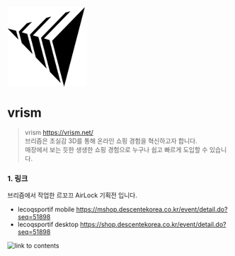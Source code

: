 <img src="src/main/webapp/resources/images/vrism_logo.png" width="180px" height="180px" title="vrism logo" alt="link to contents"></img>

# vrism

> vrism https://vrism.net/  
브리즘은 초실감 3D를 통해 온라인 쇼핑 경험을 혁신하고자 합니다.  
매장에서 보는 듯한 생생한 쇼핑 경험으로 누구나 쉽고 빠르게 도입할 수 있습니다.  

### 1. 링크
브리즘에서 작업한 르꼬끄 AirLock 기획전 입니다.  
* lecoqsportif mobile https://mshop.descentekorea.co.kr/event/detail.do?seq=51898  
* lecoqsportif desktop https://shop.descentekorea.co.kr/event/detail.do?seq=51898

<img src="src/main/webapp/resources/images/airlock_1.gif" width="376px" height="668px" title="airlock" alt="link to contents"></img>


